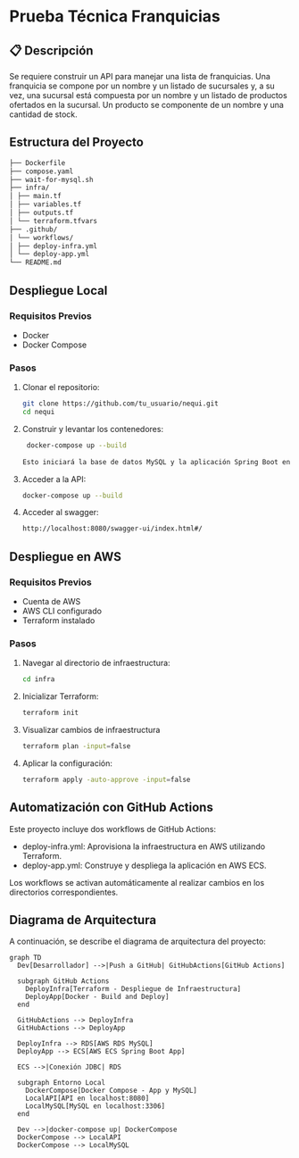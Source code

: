 # Prueba Técnica Franquicias

## 📋 Descripción

Se requiere construir un API para manejar una lista de franquicias. Una franquicia se compone por un nombre y un listado de sucursales y, a su vez, una sucursal está  compuesta por un nombre y un listado de productos ofertados en la sucursal. Un producto se componente de un nombre y una cantidad de stock.

## Estructura del Proyecto

   ```bash
   ├── Dockerfile
   ├── compose.yaml
   ├── wait-for-mysql.sh
   ├── infra/
   │ ├── main.tf
   │ ├── variables.tf
   │ ├── outputs.tf
   │ └── terraform.tfvars
   ├── .github/
   │ └── workflows/
   │ ├── deploy-infra.yml
   │ └── deploy-app.yml
   └── README.md
   ```

## Despliegue Local

### Requisitos Previos

- Docker
- Docker Compose

### Pasos

1. Clonar el repositorio:

   ```bash
   git clone https://github.com/tu_usuario/nequi.git
   cd nequi
   
2. Construir y levantar los contenedores:

   ```bash
    docker-compose up --build
    
   Esto iniciará la base de datos MySQL y la aplicación Spring Boot en los puertos 3306 y 8080 respectivamente.

3. Acceder a la API:

    ```bash
    docker-compose up --build

4. Acceder al swagger:
   ```bash
   http://localhost:8080/swagger-ui/index.html#/

## Despliegue en AWS

### Requisitos Previos
- Cuenta de AWS
- AWS CLI configurado
- Terraform instalado

### Pasos
1. Navegar al directorio de infraestructura:

   ```bash
   cd infra

2. Inicializar Terraform:
   ```bash
   terraform init

3. Visualizar cambios de infraestructura
   ```bash
   terraform plan -input=false

4. Aplicar la configuración:
   ```bash
   terraform apply -auto-approve -input=false

## Automatización con GitHub Actions

Este proyecto incluye dos workflows de GitHub Actions:

- deploy-infra.yml: Aprovisiona la infraestructura en AWS utilizando Terraform.
- deploy-app.yml: Construye y despliega la aplicación en AWS ECS.

Los workflows se activan automáticamente al realizar cambios en los directorios correspondientes.

## Diagrama de Arquitectura

A continuación, se describe el diagrama de arquitectura del proyecto:

```mermaid
graph TD
  Dev[Desarrollador] -->|Push a GitHub| GitHubActions[GitHub Actions]

  subgraph GitHub Actions
    DeployInfra[Terraform - Despliegue de Infraestructura]
    DeployApp[Docker - Build and Deploy]
  end

  GitHubActions --> DeployInfra
  GitHubActions --> DeployApp

  DeployInfra --> RDS[AWS RDS MySQL]
  DeployApp --> ECS[AWS ECS Spring Boot App]

  ECS -->|Conexión JDBC| RDS

  subgraph Entorno Local
    DockerCompose[Docker Compose - App y MySQL]
    LocalAPI[API en localhost:8080]
    LocalMySQL[MySQL en localhost:3306]
  end

  Dev -->|docker-compose up| DockerCompose
  DockerCompose --> LocalAPI
  DockerCompose --> LocalMySQL

```